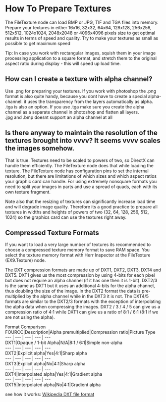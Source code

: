 # How To Prepare Textures
The FileTexture node can load BMP or JPG, TIF and TGA files into memory. Prepare your textures in either 16x16, 32x32, 64x64, 128x128, 256x256, 512x512, 1024x1024, 2048x2048 or 4096x4096 pixels size to get optimal results in terms of speed and quality. Try to make your textures as small as possible to get maximum speed  

Tip: In case you work with rectangular images, squish them in your image processing application to a square format, and stretch them to the original aspect ratio during display - this will speed up load time.  

## How can I create a texture with alpha channel? 
Use .png for preparing your textures.  If you work with photoshop the .png format is also quite handy, because you dont have to create a special alpha-channel. it uses the transparency from the layers automatically as alpha.   
.tga is also an option. If you use .tga make sure you create the alpha channel as a separate channel in photoshop and flatten all layers.   
.jpg and .bmp doesnt support an alpha channel at all  

## Is there anyway to maintain the resolution of the textures brought into vvvv? It seems vvvv scales the images somehow.
That is true. Textures need to be scaled to powers of two, so DirectX can handle them efficiently. The FileTexture node does that while loading the texture. The FileTexture node has configuration pins to set the internal resolution, but there are limitations of which sizes and which aspect ratios your graphic card can handle.  For using extremely nonsquare formats you need to split your images in parts and use a spread of quads, each with its own texture fragment.   

Note also that the resizing of textures can significantly increase load time and will degrade image quality. Therefore its a good practice to prepare all textures in widths and heights of powers of two (32, 64, 128, 256, 512, 1024) so the graphics card can use the textures right away.   

## Compressed Texture Formats
If you want to load a very large number of textures its recommended to choose a compressed texture memory format to save RAM space. You select the texture memory format with Herr Inspector at the FileTexture (EX9.Texture) node.  

The DXT compression formats are made up of DXT1, DXT2, DXT3, DXT4 and DXT5. DXT1 gives us the most compression by using 4-bits for each pixel but does not require an alpha channel (if it has one then it is 1-bit). DXT2/3 is the same as DXT1 but it uses an additional 4-bits for the alpha channel, thus doubling the size of the image. In the DXT2 format the data is pre-multiplied by the alpha channel while in the DXT3 it is not. The DXT4/5 formats are similar to the DXT2/3 formats with the exception of interpolating the alpha data when compressing the images. DXT2 / 3 / 4 / 5 can give us a compression ratio of 4:1 while DXT1 can give us a ratio of 8:1 / 6:1 (8:1 if we are not using the alpha).  

Format Comparison  
FOURCC|Description|Alpha premultiplied|Compression ratio|Picture Type  
--- | --- | --- | --- | ---  
DXT1|Opaque / 1-bit Alpha|N/A|8:1 / 6:1|Simple non-alpha  
--- | --- | --- | --- | ---  
DXT2|Explicit alpha|Yes|4:1|Sharp alpha  
--- | --- | --- | --- | ---  
DXT3|Explicit alpha|No|4:1|Sharp alpha  
--- | --- | --- | --- | ---  
DXT4|Interpolated alpha|Yes|4:1|Gradient alpha  
--- | --- | --- | --- | ---  
DXT5|Interpolated alpha|No|4:1|Gradient alpha  

see how it works: <a href="http://en.wikipedia.org/wiki/DXT_%28file_format%29" class="extURL" target="_blank">Wikipedia DXT file format</a>